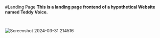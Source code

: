 #Landing Page
<b>This is a landing page frontend of a hypothetical Website named Teddy Voice.</b>

<br>

![Screenshot 2024-03-31 214516](https://github.com/SHRISTI-125/Teddy_Voice/assets/136554443/85758fd3-1141-4927-b4b8-170eba5dc07c)
